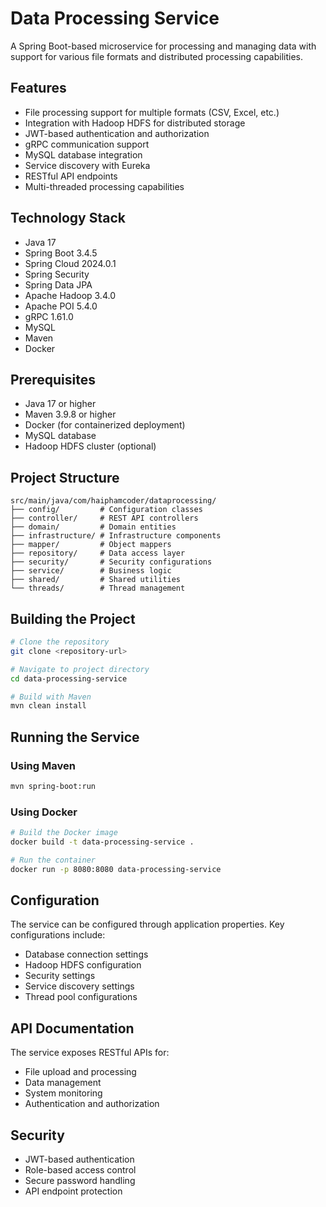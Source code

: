 # Data Processing Service

A Spring Boot-based microservice for processing and managing data with support for various file formats and distributed processing capabilities.

## Features

- File processing support for multiple formats (CSV, Excel, etc.)
- Integration with Hadoop HDFS for distributed storage
- JWT-based authentication and authorization
- gRPC communication support
- MySQL database integration
- Service discovery with Eureka
- RESTful API endpoints
- Multi-threaded processing capabilities

## Technology Stack

- Java 17
- Spring Boot 3.4.5
- Spring Cloud 2024.0.1
- Spring Security
- Spring Data JPA
- Apache Hadoop 3.4.0
- Apache POI 5.4.0
- gRPC 1.61.0
- MySQL
- Maven
- Docker

## Prerequisites

- Java 17 or higher
- Maven 3.9.8 or higher
- Docker (for containerized deployment)
- MySQL database
- Hadoop HDFS cluster (optional)

## Project Structure

```text
src/main/java/com/haiphamcoder/dataprocessing/
├── config/         # Configuration classes
├── controller/     # REST API controllers
├── domain/         # Domain entities
├── infrastructure/ # Infrastructure components
├── mapper/         # Object mappers
├── repository/     # Data access layer
├── security/       # Security configurations
├── service/        # Business logic
├── shared/         # Shared utilities
└── threads/        # Thread management
```

## Building the Project

```bash
# Clone the repository
git clone <repository-url>

# Navigate to project directory
cd data-processing-service

# Build with Maven
mvn clean install
```

## Running the Service

### Using Maven

```bash
mvn spring-boot:run
```

### Using Docker

```bash
# Build the Docker image
docker build -t data-processing-service .

# Run the container
docker run -p 8080:8080 data-processing-service
```

## Configuration

The service can be configured through application properties. Key configurations include:

- Database connection settings
- Hadoop HDFS configuration
- Security settings
- Service discovery settings
- Thread pool configurations

## API Documentation

The service exposes RESTful APIs for:

- File upload and processing
- Data management
- System monitoring
- Authentication and authorization

## Security

- JWT-based authentication
- Role-based access control
- Secure password handling
- API endpoint protection
